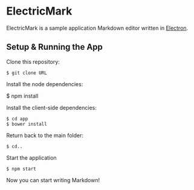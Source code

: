 # ElectricMark
ElectricMark is a sample application Markdown editor written in [Electron](https://github.com/atom/electron).

## Setup & Running the App
Clone this repository:

    $ git clone URL
    
Install the node dependencies:

   $ npm install
   
Install the client-side dependencies:

    $ cd app
    $ bower install
    
Return back to the main folder:

    $ cd..
    
Start the application
    
    $ npm start
    
Now you can start writing Markdown!